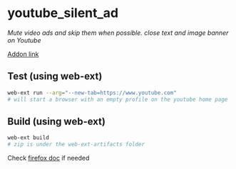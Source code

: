 # youtube_silent_ad

*Mute video ads and skip them when possible. close text and image banner on Youtube*

[Addon link](https://addons.mozilla.org/fr/firefox/addon/youtube-silent-ad/)

## Test (using web-ext)

```sh
web-ext run --arg="--new-tab=https://www.youtube.com"
# will start a browser with an empty profile on the youtube home page
```

## Build (using web-ext)

```sh
web-ext build
# zip is under the web-ext-artifacts folder
```

Check [firefox doc](https://extensionworkshop.com/documentation/publish/package-your-extension/) if needed
